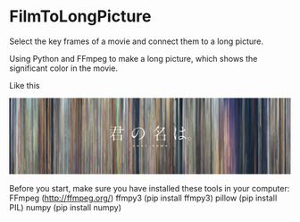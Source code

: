 # FilmToLongPicture
Select the key frames of a movie and connect them to a long picture.

Using Python and FFmpeg to make a long picture, which shows the significant color in the movie.

Like this

![image](https://github.com/yyyeying/FilmToLongPicture/blob/master/Your%20name.jpg)

Before you start, make sure you have installed these tools in your computer:
FFmpeg (http://ffmpeg.org/)
ffmpy3 (pip install ffmpy3) 
pillow (pip install PIL)
numpy (pip install numpy)
